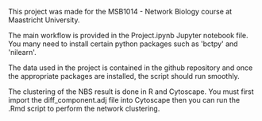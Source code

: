 This project was made for the MSB1014 - Network Biology course at Maastricht University.

The main workflow is provided in the Project.ipynb Jupyter notebook file. You many need to install certain python packages such as 'bctpy' and 'nilearn'.

The data used in the project is contained in the github repository and once the appropriate packages are installed, the script should run smoothly.

The clustering of the NBS result is done in R and Cytoscape. You must first import the diff_component.adj file into Cytoscape then you can run the .Rmd script to perform the network clustering.
